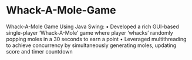 # Whack-A-Mole-Game

Whack-A-Mole Game Using Java Swing:
• Developed a rich GUI-based single-player ‘Whack-A-Mole’ game where player ‘whacks’ randomly popping moles in a 30 seconds to earn a point
• Leveraged multithreading to achieve concurrency by simultaneously generating moles, updating score and timer countdown
